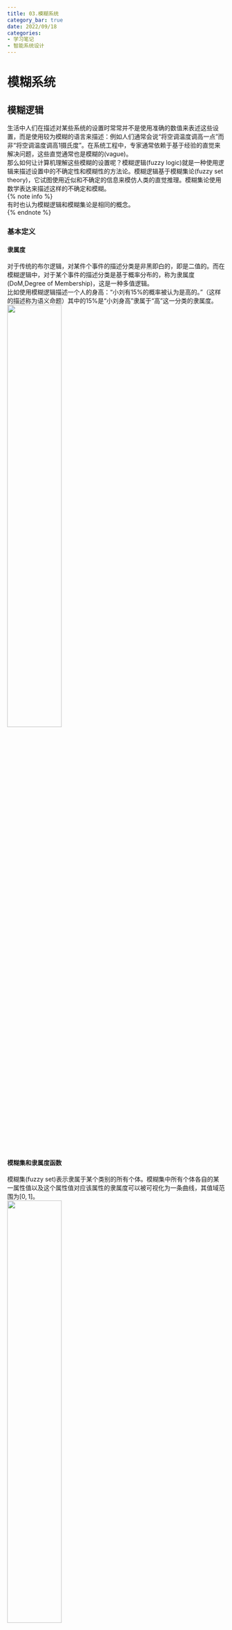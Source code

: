 ```yaml
---
title: 03.模糊系统
category_bar: true
date: 2022/09/18
categories: 
- 学习笔记
- 智能系统设计
---
```

# 模糊系统
## 模糊逻辑
生活中人们在描述对某些系统的设置时常常并不是使用准确的数值来表述这些设置，而是使用较为模糊的语言来描述：例如人们通常会说“将空调温度调高一点”而非“将空调温度调高1摄氏度”。在系统工程中，专家通常依赖于基于经验的直觉来解决问题，这些直觉通常也是模糊的(vague)。  
那么如何让计算机理解这些模糊的设置呢？模糊逻辑(fuzzy logic)就是一种使用逻辑来描述设置中的不确定性和模糊性的方法论。模糊逻辑基于模糊集论(fuzzy set theory)，它试图使用近似和不确定的信息来模仿人类的直觉推理。模糊集论使用数学表达来描述这样的不确定和模糊。  
{% note info %}  
有时也认为模糊逻辑和模糊集论是相同的概念。  
{% endnote %}  

### 基本定义
#### 隶属度
对于传统的布尔逻辑，对某件个事件的描述分类是非黑即白的，即是二值的。而在模糊逻辑中，对于某个事件的描述分类是基于概率分布的，称为隶属度(DoM,Degree of Membership)，这是一种多值逻辑。  
比如使用模糊逻辑描述一个人的身高：“小刘有15%的概率被认为是高的。”（这样的描述称为语义命题）其中的15%是“小刘身高”隶属于“高”这一分类的隶属度。  
<img src= https://cdn.jsdelivr.net/gh/l61012345/Pic/img/20220918132153.png width=50%>  

#### 模糊集和隶属度函数
模糊集(fuzzy set)表示隶属于某个类别的所有个体。模糊集中所有个体各自的某一属性值以及这个属性值对应该属性的隶属度可以被可视化为一条曲线，其值域范围为$[0,1]$。  
<img src= https://cdn.jsdelivr.net/gh/l61012345/Pic/img/20220918133039.png width=50%>  
例如上图描述了被认为是“高”的模糊集以及各个体的身高对应的隶属度。比如图上的一点：$(180,0.78)$的含义是：“身高为180cm的个体属于高的概率为78%”。  

从上面的描述可以看出，模糊逻辑的实质是**通过一个映射将具体的数值映射为概率表示的隶属度，从而实现对数值的模糊化。**
在模糊集论中，这个映射被称为隶属度函数(membership function)$μ_A(x)$，表示了属性数值$x$，称为模糊变量(fuzzy variable)与隶属某一类概率的映射关系。这样的隶属关系表示为：  
$$μ_A(x)=1,x\text{ totally in }A$$
$$0<μ_A(x)<1,x\text{ partially in }A$$
$$μ_A(x)=0,x\text{ not in }A$$

模糊集可以由隶属度函数和模糊变量定义，用扎德表示法写成：  
$$A=\frac{μ_A(x_i)}{x_i}+...+\frac{μ_A(x_n)}{x_n}$$
其中一个$\frac{μ_A(x_i)}{x_i}$称为一个单例类（singleton），它不是一个分数，表示模糊变量$x$的个体$x_i$的隶属度为$μ_A(x_i)$。  

隶属度函数的确定通常由专家根据实际经验得出。在许多情况下,经常是初步确定粗略的隶属函数，然后再通过“学习”和实践检验逐步修改和完善，而实际效果正是检验和调整隶属函数的依据。常见的隶属度函数是sigmoid函数和线性分段函数。  
下面展示了有关于模糊变量：室内温度，评价为“冷”、“温和”、“热”的三个隶属度函数的表示：  
<img src= https://cdn.jsdelivr.net/gh/l61012345/Pic/img/20220918135910.png width=60%>  

#### 模糊限制语
在自然语言中，人们对于模糊变量的描述通常还存在某些修饰词，来描述属性的剧烈程度，比如：“很(very)”，“有一点(a littly)”，“真的(indeed)”等等。模糊逻辑中使用模糊限制语(hedges)来表示这些修饰。简单来说，如果属性前具有模糊限制语，那么属性对应的隶属度函数形状将会根据某些规则改变。下表展示了常用的模糊限制语对隶属度函数的影响：  

| 模糊限制语 | 数学表达 | 图示<br>(细线为原隶属度函数)|
|:-:|:-:|:-:|
|非常<br>very|$[μ_A(x)]^2$|<img src= https://cdn.jsdelivr.net/gh/l61012345/Pic/img/20220918142126.png width=30%>|
|十分很<br>very very|$[μ_A(x)]^4$|<img src= https://cdn.jsdelivr.net/gh/l61012345/Pic/img/20220918142216.png width=30%>|
|或多或少<br>more or less|$\sqrt{μ_A(x)}$|<img src= https://cdn.jsdelivr.net/gh/l61012345/Pic/img/20220918142419.png width=30%>|
|真的<br>indeed|$2[μ_A(x)]^2,0≤μ_A(x)≤0.5$<br>$1-2[μ_A(x)]^2,0.5<μ_A(x)<1$|<img src= https://cdn.jsdelivr.net/gh/l61012345/Pic/img/20220918142505.png width=30%>|

#### 模糊规则
模糊规则(fuzzy rules)用于描述若干个模糊变量之间的关系，用逻辑运算符（或且非等）和“IF...THEN...”结构表达。其中，"IF..."称为模糊规则的前项(antecendents)。  
表示为：  
IF $x$ IS $A$  
THEN $y$ IS $B$   
其中$x,y$是两个模糊变量，$A$和$B$是两个属性/模糊集。  
例如：  
IF wind IS strong AND temperature IS warm  
THEN sailing IS good  

### 模糊集操作
#### 模糊集有关定义
- 空集  
  当且仅当一个模糊集$A$内的模糊变量个体的隶属度都为0，称模糊集$A$为空集：  
  $$A=∅⇔μ_A(x)=0$$

- α截集    
  模糊集$A$的α截集(α-cut)为其集合中隶属度大于$α$的个体的全集：  
  $$A_α=\{μ_A(x)≥α\}$$

- 正规性和高度  
  当模糊集$A$的个体中中至少有一个的隶属度为1，称模糊集$A$是正规的(normality)。  
  模糊集中个体隶属度的最大值表示该模糊集的高度。  

- 支点  
  模糊集$A$中隶属度大于0的所有个体组成的全集为模糊集$A$的支点(support)：  
  $$supp(A)=\{μ_A>0\}$$
- 核  
  模糊集$A$中隶属度等于1的所有个体组成的全集为模糊集$A$的核(core)：   
  $$core(A)=\{μ_A=1\}$$ 

#### 模糊集关系
模糊集关系表示两个模糊集之间的关系，有四种：交集(intersection)、并集(union)、补集(complement)和包含(containment)。  
<img src= https://cdn.jsdelivr.net/gh/l61012345/Pic/img/20220918144427.png width=40%>  

- 补集  
  交集关系表示个体不属于模糊集$A$的概率。  
  补集关系表示为1减去该模糊集的隶属度函数：  
  $$μ_{\overline{A}}=1-μ_A(x)$$

- 交集  
  交集关系表示个体属于两个模糊集交集$A∩B$的概率。  
  交集关系表示为**具有相同模糊变量**的两个模糊集的每个隶属度取最小值：  
  $$μ_{A∩B}(x)=min[μ_A(x),μ_B(x)]=μ_A(x)∩μ_B(x)$$

- 并集  
  并集关系表示个体属于两个模糊集并集$A∪B$的概率。  
  并集关系表示为**具有相同模糊变量**的两个模糊集的每个隶属度取最大值：  
  $$μ_{A∪B}(x)=max[μ_A(x),μ_B(x)]=μ_A(x)∪μ_B(x)$$

- 包含  
  如果一个模糊集$A$内的所有隶属度和模糊变量个体都属于模糊集$B$，称模糊集$B$包含模糊集$A$.  
  $$A⊆B⇔μ_A(x)≤μ_B(x)$$

- 全等  
  如果一个模糊集$A$内的所有隶属度和模糊变量个体都与模糊集$B$相同，称模糊集$B$与模糊集$A$全等.  
  $$A=B⇔μ_A(x)=μ_B(x)$$

## 模糊推理
知道模糊规则中蕴涵的模糊关系后，就可以根据模糊关系和输入情况，来确定输出情况，这就叫做模糊推理（fuzzy inference）。  

### Mamdani模糊推理
模糊推理技术中最常用的方法是Mamdani方法。1975年，伦敦大学的Ebrahim Mamdani教授建立了第一个模糊系统来控制蒸汽机和锅炉.他应用了一套有经验的人类操作员提供的模糊规则。  
Mandani模糊推理的过程有4步：  
- 对输入变量进行模糊化  
  在取得精确输入$x$和输出$y$(project funding and project staffing)的前提下决定这些精确(crisp)数据属于每个适合模糊集的程度。  
  例如将某个精确的输入$x_1$和其精确输出$y_1$应用到如下的规则中：  
  <img src= https://cdn.jsdelivr.net/gh/l61012345/Pic/img/20220918155157.png width=50%>  
  得到：  
  <img src= https://cdn.jsdelivr.net/gh/l61012345/Pic/img/20220918154432.png width=50%>  

- 评估规则  
  取得上一步中的模糊输入（比如例子中的：$μ_{A_1}(x)=0.5，μ_{A_2}(x)=0.2,μ_{B_1}(x)=0.1,μ_{B_2}(x)=0.7$），并将它们应用到模糊规则的前项(antecendents，即模糊规则中的IF表述)。如果已知的模糊规则存在多个前项，则使用逻辑关系符(AND或者OR)得到最终的一个输出值。并将得到的输出值使用α截剪切(clipping)后项对应的规则中。  
  {% note info %}  
  除了剪切外，有时也会使用缩放(scaling)。缩放提供了保持模糊集原始形状的更好的方法。这种方法损失的信息较少，在模糊专业系统中非常有用。  
  <img src= https://cdn.jsdelivr.net/gh/l61012345/Pic/img/20220918155801.png width=50%>  
  {% endnote %}  
  <img src= https://cdn.jsdelivr.net/gh/l61012345/Pic/img/20220918155040.png width=50%>  

- 聚合规则  
  将剪切好的多个后项规则合并到一起，拼合后的规则称为聚合集。  
  <img src= https://cdn.jsdelivr.net/gh/l61012345/Pic/img/20220918160031.png width=50%>  

- 逆模糊化  
  模糊系统最终的输出是一个数值，因此有必要将拼合好的规则通过某种方式聚合为一个数值。常见的方法有三种：  
  - 质心  
    质心表示了已知精确值对应模糊集的期望，这是最常用的逆模糊化方法。其垂线刚好可以将拼合好的规则面积分为两部分，质心的计算公式如下：  
    $$COG=\frac{∑xμ_A(x)dx}{∑μ_A(x)}$$
  - Max-in和Min-in  
    这两种方式表示了精确值对应模糊集的上下限，当聚合集具有多个最大值和最小值点时，有：  
    $$Max-in=\frac{∑Max_iμ_A(x)dx}{∑μ_A(x)}$$
    $$Min-in=\frac{∑Min_iμ_A(x)dx}{∑μ_A(x)}$$

### Sugeno模糊推理
Mamdani模糊推理需要通过整合连续变化的函数来逆模糊化，计算效率通常不高。而Sugeno在聚合规则时只会聚合每个规则下对应的一个单例类。整合时每个规则在该单例类下有值，其他区域的值均为0。因此Sugeno方法聚合规则并不需要聚合一个区域，只用聚合几个值即可，计算量大幅度减小。因此Sugeno模糊推理常常用于模糊神经网络（下文会详细介绍）的反向传播中。  
最常用的是零阶-Sugeno模糊推理模型，它的规则表示为：  
IF $x$ IS $A$ AND $y$ IS $B$  
THEN $z$ IS $k$  
其中$k$是一个常数。  
在这样的规则表示下，每一个模糊规则的输出都是一个常数。所有规则的输出通过单例类表示。  
Sugeno模糊推理的第二步评估规则表示如下:  
<img src= https://cdn.jsdelivr.net/gh/l61012345/Pic/img/20220918161540.png width=50%>  
第三步聚合表示为：  
<img src= https://cdn.jsdelivr.net/gh/l61012345/Pic/img/20220918161624.png width=50%>  

Sugeno模糊推理常常使用加权平均值来进行逆模糊化：  
$$WA=\frac{∑k_i×μ_Z(K_i)}{∑μ_Z(k_i)}$$

### 方法评价
在获取专家知识时常常使用Mamdani方法，这种方法可以用更加直接、更加符合人类直觉的方式来描述专家的意见。但是其计算量更大。  
Sugeno方法的计算效率高，可以与优化算法和自适应技术协同工作。这种方法在控制问题、尤其是在动态非线性系统研究领域比较有吸引力。  

## 模糊运算
### 模糊集与实数的运算
- 倍数  
  假定实数$a$与模糊集$A$，有：
  $$aA=\{aμ_A(x)\}$$
- 幂  
  假定实数$a$与模糊集$A$，有：
  $$A^a=\{[μ_A(x)]^2\}$$

### 模糊关系
模糊关系用于表示两个模糊变量之间的关系强度。假设模糊变量$X$对应模糊集$A$,模糊变量$Y$对应模糊集$B$，两者之间的关系强度可以用笛卡尔积(Cartesian Product)表示：  
$$μ_{A×B}(x_i,y_j)=min(μ_A(x_i),μ_B(y_j))$$
即模糊集$A$中的每一个模糊变量$X$的个体$x_i$的隶属度$μ_A(x_i)$都要与模糊集$B$中模糊变量$Y$所有的个体$y_j$的隶属度$μ_B(y_j)$求最小值。最终得到一个关系矩阵$R$，其表示了模糊集$A$中的每一个模糊变量$X$的个体$x_i$与模糊集$B$中模糊变量$Y$每一个个体$y_j$的关系强度。  
下图展示了一个模糊关系的计算例子：  
<img src= https://cdn.jsdelivr.net/gh/l61012345/Pic/img/20220918163544.png width=60%>  

#### 间接关系
如果模糊变量$X$与$Y$存在模糊关系$R$,模糊变量$Y$与$Z$存在模糊关系$S$，那么可以借助模糊变量$Y$推导出模糊变量$X$与$Z$的关系$F$:  
$$F=R∘S$$
其中的$∘$代表了两种算子：  
- max-min算子  
  $$μ_F(x_i,z_k)=max[min(μ_R(x_i,y_j),μ_S(y_j,z_k))]$$
  即关系矩阵$R$的每一行与关系矩阵的$S$每一列对应元素取最小值后再取行列计算结果中的最大值。  
  <img src= https://cdn.jsdelivr.net/gh/l61012345/Pic/img/20220918164544.png width=70%>  
- max-product算子  
   $$μ_F(x_i,z_k)=max[μ_R(x_i,y_j)·μ_S(y_j,z_k)]$$
  即关系矩阵$R$的每一行与关系矩阵的$S$每一列对应元素相乘后再取行列计算结果中的最大值。  
  <img src= https://cdn.jsdelivr.net/gh/l61012345/Pic/img/20220918164612.png width=70%>  

### 展开原则
展开原则(principle)描述了从一个模糊集$A$到另一个模糊集$B$的映射。  
假设存在映射关系$A→B:f(x)$，$A=\frac{μ_A(x_1)}{x_1}+\frac{μ_A(x_2)}{x_2}+...+\frac{μ_A(x_n)}{x_n}$，有$y_i=f(x_i)$，那么有：  
$$B=f(A)=\frac{μ_A(x_1)}{y_1}+\frac{μ_A(x_2)}{y_2}+...+\frac{μ_A(x_n)}{y_n}$$
如果计算后存在有$y$值相同的项，那么该$y$值对应的隶属值为这些项中最大的隶属值：  
$$μ_B(y)=maxμ_A(x)$$

### 模糊集间的四则运算
对于两个模糊集$A$和$B$，分别对应模糊变量$X$和$Y$，其四则运算$∘$($∘∈\{+,-,×,÷\}$)的结果表示为：  
$$F(A∘B)=\left[\frac{min[μ_A(x_1),μ_B(y_1)]}{x_1∘y_1}+\frac{min[μ_A(x_1),μ_B(y_2)]}{x_1∘y_2}+...+\frac{min[μ_A(x_1),μ_B(y_n)]}{x_1∘y_n}\right]+\left[\frac{min[μ_A(x_2),μ_B(y_1)]}{x_2∘y_1}+...+\frac{min[μ_A(x_2),μ_B(y_n)]}{x_2∘y_n}\right]+...+\left[\frac{min[μ_A(x_n),,μ_B(y_1)]}{x_n∘y_1}+...+\frac{min[μ_A(x_n),μ_B(y_n)]}{x_n∘y_n}\right]$$
简单来说即“两两配对，下面相加，上面取最小”。  
如果计算后存在有$x_i∘y_j$值相同的项，那么该$x_i∘y_j$值对应的隶属值为这些项中最大的隶属值：  
$$μ_F(x_i∘y_j)=max\{min[μ_A(x_i),μ_B(y_j)]\}$$
下图展示了一个计算例子：  
<img src= https://cdn.jsdelivr.net/gh/l61012345/Pic/img/20220918170931.png width=70%>

## 自适应模糊神经网络